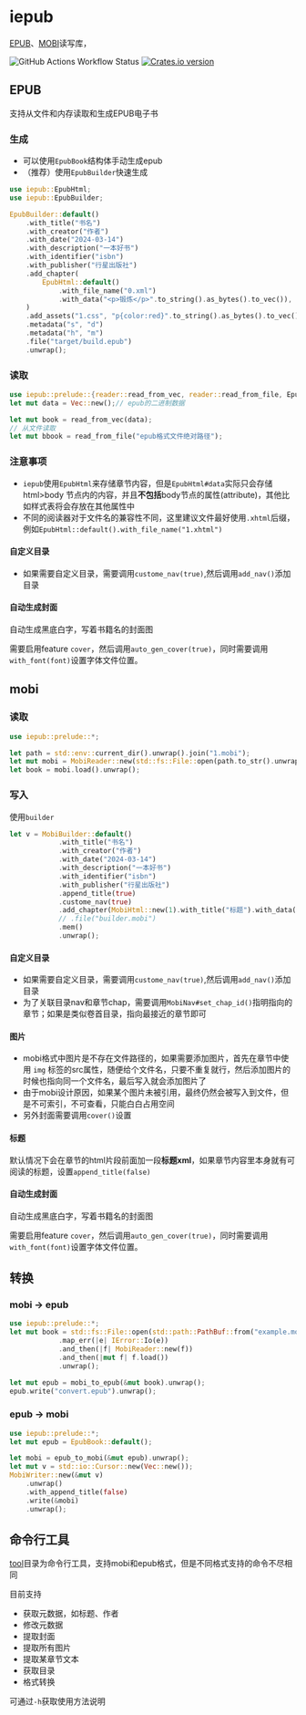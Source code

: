 # iepub

[EPUB](https://www.w3.org/TR/2023/REC-epub-33-20230525/)、[MOBI](https://wiki.mobileread.com/wiki/MOBI)读写库，

![GitHub Actions Workflow Status](https://img.shields.io/github/actions/workflow/status/inkroom/iepub/release.yml?label=CI)
[![Crates.io version](https://img.shields.io/crates/v/iepub.svg)](https://crates.io/crates/iepub)

## EPUB

支持从文件和内存读取和生成EPUB电子书

### 生成

- 可以使用`EpubBook`结构体手动生成epub
- （推荐）使用`EpubBuilder`快速生成

```rust
use iepub::EpubHtml;
use iepub::EpubBuilder;

EpubBuilder::default()
    .with_title("书名")
    .with_creator("作者")
    .with_date("2024-03-14")
    .with_description("一本好书")
    .with_identifier("isbn")
    .with_publisher("行星出版社")
    .add_chapter(
        EpubHtml::default()
            .with_file_name("0.xml")
            .with_data("<p>锻炼</p>".to_string().as_bytes().to_vec()),
    )
    .add_assets("1.css", "p{color:red}".to_string().as_bytes().to_vec())
    .metadata("s", "d")
    .metadata("h", "m")
    .file("target/build.epub")
    .unwrap();

```

### 读取

```rust
use iepub::prelude::{reader::read_from_vec, reader::read_from_file, EpubHtml};
let mut data = Vec::new();// epub的二进制数据

let mut book = read_from_vec(data);
// 从文件读取
let mut bbook = read_from_file("epub格式文件绝对路径");

```

### 注意事项

- `iepub`使用`EpubHtml`来存储章节内容，但是`EpubHtml#data`实际只会存储 html>body 节点内的内容，并且**不包括**body节点的属性(attribute)，其他比如样式表将会存放在其他属性中
- 不同的阅读器对于文件名的兼容性不同，这里建议文件最好使用`.xhtml`后缀，例如`EpubHtml::default().with_file_name("1.xhtml")`


#### 自定义目录

- 如果需要自定义目录，需要调用`custome_nav(true)`,然后调用`add_nav()`添加目录

#### 自动生成封面

自动生成黑底白字，写着书籍名的封面图

需要启用feature `cover`，然后调用`auto_gen_cover(true)`，同时需要调用`with_font(font)`设置字体文件位置。


## mobi

### 读取

```rust
use iepub::prelude::*;

let path = std::env::current_dir().unwrap().join("1.mobi");
let mut mobi = MobiReader::new(std::fs::File::open(path.to_str().unwrap()).unwrap()).unwrap();
let book = mobi.load().unwrap();
```

### 写入

使用`builder`

```rust
let v = MobiBuilder::default()
            .with_title("书名")
            .with_creator("作者")
            .with_date("2024-03-14")
            .with_description("一本好书")
            .with_identifier("isbn")
            .with_publisher("行星出版社")
            .append_title(true)
            .custome_nav(true)
            .add_chapter(MobiHtml::new(1).with_title("标题").with_data("<p>锻炼</p>"))
            // .file("builder.mobi")
            .mem()
            .unwrap();
```

#### 自定义目录

- 如果需要自定义目录，需要调用`custome_nav(true)`,然后调用`add_nav()`添加目录
- 为了关联目录nav和章节chap，需要调用`MobiNav#set_chap_id()`指明指向的章节；如果是类似卷首目录，指向最接近的章节即可

#### 图片

- mobi格式中图片是不存在文件路径的，如果需要添加图片，首先在章节中使用 `img` 标签的src属性，随便给个文件名，只要不重复就行，然后添加图片的时候也指向同一个文件名，最后写入就会添加图片了
- 由于mobi设计原因，如果某个图片未被引用，最终仍然会被写入到文件，但是不可索引，不可查看，只能白白占用空间
- 另外封面需要调用`cover()`设置


#### 标题

默认情况下会在章节的html片段前面加一段**标题xml**，如果章节内容里本身就有可阅读的标题，设置`append_title(false)`

#### 自动生成封面

自动生成黑底白字，写着书籍名的封面图

需要启用feature `cover`，然后调用`auto_gen_cover(true)`，同时需要调用`with_font(font)`设置字体文件位置。

## 转换

### mobi -> epub

```rust
use iepub::prelude::*;
let mut book = std::fs::File::open(std::path::PathBuf::from("example.mobi"))
            .map_err(|e| IError::Io(e))
            .and_then(|f| MobiReader::new(f))
            .and_then(|mut f| f.load())
            .unwrap();

let mut epub = mobi_to_epub(&mut book).unwrap();
epub.write("convert.epub").unwrap();
```

### epub -> mobi

```rust
use iepub::prelude::*;
let mut epub = EpubBook::default();

let mobi = epub_to_mobi(&mut epub).unwrap();
let mut v = std::io::Cursor::new(Vec::new());
MobiWriter::new(&mut v)
    .unwrap()
    .with_append_title(false)
    .write(&mobi)
    .unwrap();
```

## 命令行工具

[tool](https://github.com/inkroom/iepub/releases)目录为命令行工具，支持mobi和epub格式，但是不同格式支持的命令不尽相同

目前支持
- 获取元数据，如标题、作者
- 修改元数据
- 提取封面
- 提取所有图片
- 提取某章节文本
- 获取目录
- 格式转换

可通过`-h`获取使用方法说明
